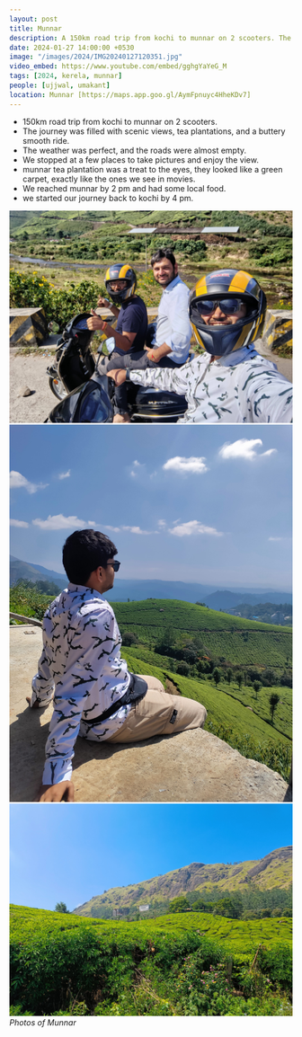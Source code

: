 ```yaml
---
layout: post
title: Munnar
description: A 150km road trip from kochi to munnar on 2 scooters. The journey was filled with scenic views, tea plantations 🌿, and a buttery smooth ride.
date: 2024-01-27 14:00:00 +0530
image: "/images/2024/IMG20240127120351.jpg"
video_embed: https://www.youtube.com/embed/gghgYaYeG_M
tags: [2024, kerela, munnar]
people: [ujjwal, umakant]
location: Munnar [https://maps.app.goo.gl/AymFpnuyc4HheKDv7]
---
```


- 150km road trip from kochi to munnar on 2 scooters.
- The journey was filled with scenic views, tea plantations, and a buttery smooth ride.
- The weather was perfect, and the roads were almost empty.
- We stopped at a few places to take pictures and enjoy the view.
- munnar tea plantation was a treat to the eyes, they looked like a green carpet, exactly like the ones we see in movies.
- We reached munnar by 2 pm and had some local food.
- we started our journey back to kochi by 4 pm.
<div class="gallery-box">
  <div class="gallery">
    <img src="/images/2024/q1/IMG20240127145937.jpg" loading="lazy" alt="">
    <img src="/images/2024/q1/IMG_20240127_120646.jpg" loading="lazy" alt="">
    <img src="/images/2024/q1/IMG20240127121726.jpg" loading="lazy" alt="">
  </div>
  <em>Photos of Munnar</em>
</div>
